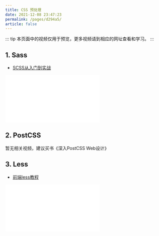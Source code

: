 ```yaml
---
title: CSS 预处理
date: 2021-12-08 23:47:23
permalink: /pages/d294a5/
article: false
---
```


::: tip
本页面中的视频仅用于预览，更多视频请到相应的网址查看和学习。
:::

## 1. Sass
- [SCSS从入门到实战](https://www.bilibili.com/video/BV1Zg4y1v75U)
<iframe src="//player.bilibili.com/player.html?aid=838766160&bvid=BV1Zg4y1v75U&cid=213207136&page=1" scrolling="no" border="0" frameborder="no" framespacing="0" allowfullscreen="true"> </iframe>

## 2. PostCSS
暂无相关视频，建议买书《深入PostCSS Web设计》

## 3. Less
- [前端less教程](https://www.bilibili.com/video/BV1YW411T7vd)
<iframe src="//player.bilibili.com/player.html?aid=21586985&bvid=BV1YW411T7vd&cid=268449097&page=1" scrolling="no" border="0" frameborder="no" framespacing="0" allowfullscreen="true"> </iframe>
